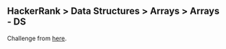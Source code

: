 ## HackerRank > Data Structures > Arrays > Arrays - DS

Challenge from [here](https://www.hackerrank.com/challenges/arrays-ds).
